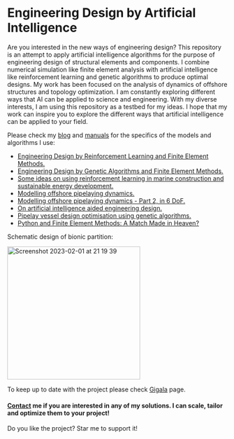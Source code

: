 # Engineering Design by Artificial Intelligence

Are you interested in the new ways of engineering design? This repository is an attempt to apply artificial intelligence algorithms for the purpose of engineering design of structural elements and components. I combine numerical simulation like finite element analysis with artificial intelligence like reinforcement learning and genetic algorithms to produce optimal designs. My work has been focused on the analysis of dynamics of offshore structures and topology optimization. I am constantly exploring different ways that AI can be applied to science and engineering. With my diverse interests, I am using this repository as a testbed for my ideas. I hope that my work can inspire you to explore the different ways that artificial intelligence can be applied to your field.
 
 
Please check my [blog](https://gigatskhondia.medium.com/) and [manuals](https://gigatskhondia.github.io/gigala/) for the specifics of the models and algorithms I use:

* [Engineering Design by Reinforcement Learning and Finite Element Methods.](https://gigatskhondia.medium.com/engineering-design-by-reinforcement-learning-and-finite-element-methods-82eb57796424)
* [Engineering Design by Genetic Algorithms and Finite Element Methods.](https://gigatskhondia.medium.com/engineering-design-by-genetic-algorithms-and-finite-element-methods-5077ebadd16e)
* [Some ideas on using reinforcement learning in marine construction and sustainable energy development.](https://gigatskhondia.medium.com/using-reinforcement-learning-in-marine-construction-and-sustainable-energy-development-b5f301fb2397)
* [Modelling offshore pipelaying dynamics.](https://medium.com/@gigatskhondia/modelling-pipelay-dynamics-with-second-order-ordinary-differential-equation-using-python-4d6fc24055b)
* [Modelling offshore pipelaying dynamics - Part 2, in 6 DoF.](https://gigatskhondia.medium.com/modelling-offshore-pipelaying-dynamics-part-2-in-6-dof-a360965a7a89)
* [On artificial intelligence aided engineering design.](https://gigatskhondia.medium.com/on-artificial-intelligence-aided-engineering-design-a6cf6f76b3d9)
* [Pipelay vessel design optimisation using genetic algorithms.](https://medium.com/@gigatskhondia/pipelay-vessel-design-optimisation-using-genetic-algorithms-506aa04212f1)
* [Python and Finite Element Methods: A Match Made in Heaven?](https://gigatskhondia.medium.com/python-and-finite-element-methods-a-match-made-in-heaven-ee2ed7ca14ee)


Schematic design of bionic partition: 

<img width="304" alt="Screenshot 2023-02-01 at 21 19 39" src="https://user-images.githubusercontent.com/31343916/216661713-34ff7766-0a4d-436d-979c-72053c2c45c8.png">

To keep up to date with the project please check [Gigala](https://www.facebook.com/GigaTsk) page.

#### [Contact](https://www.facebook.com/GigaTsk) me if you are interested in any of my solutions. I can scale, tailor and optimize them to your project!

Do you like the project? Star me to support it!

